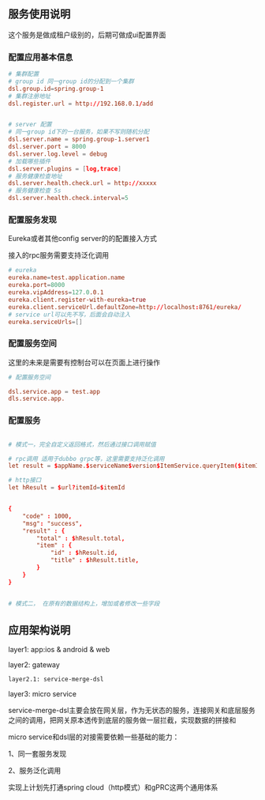 
## 服务使用说明

这个服务是做成租户级别的，后期可做成ui配置界面


### 配置应用基本信息

```conf
# 集群配置
# group id 同一group id的分配到一个集群
dsl.group.id=spring.group-1
# 集群注册地址
dsl.register.url = http://192.168.0.1/add


# server 配置
# 同一group id下的一台服务，如果不写则随机分配
dsl.server.name = spring.group-1.server1
dsl.server.port = 8000
dsl.server.log.level = debug
# 加载哪些插件
dsl.server.plugins = [log,trace]
# 服务健康检查地址
dsl.server.health.check.url = http://xxxxx
# 服务健康检查 5s
dsl.server.health.check.interval=5

```

### 配置服务发现

Eureka或者其他config server的的配置接入方式

接入的rpc服务需要支持泛化调用

```conf
# eureka
eureka.name=test.application.name
eureka.port=8000
eureka.vipAddress=127.0.0.1
eureka.client.register-with-eureka=true
eureka.client.serviceUrl.defaultZone=http://localhost:8761/eureka/
# service url可以先不写，后面会自动注入
eureka.serviceUrls=[]
```

### 配置服务空间

这里的未来是需要有控制台可以在页面上进行操作

```conf
# 配置服务空间

dsl.service.app = test.app
dls.service.app.

```


### 配置服务
```conf

# 模式一，完全自定义返回格式，然后通过接口调用赋值

# rpc调用 适用于dubbo grpc等，这里需要支持泛化调用
let result = $appName.$serviceName$version$ItemService.queryItem($itemId)

# http接口
let hResult = $url?itemId=$itemId


{
    "code" : 1000,
    "msg": "success",
    "result" : {
        "total" : $hResult.total,
        "item" : {
            "id" : $hResult.id,
            "title" : $hResult.title,
        }
    }
}


# 模式二， 在原有的数据结构上，增加或者修改一些字段

```


## 应用架构说明

layer1: app:ios & android & web

layer2: gateway

    layer2.1: service-merge-dsl

layer3: micro service    



service-merge-dsl主要会放在网关层，作为无状态的服务，连接网关和底层服务之间的调用，把网关原本透传到底层的服务做一层拦截，实现数据的拼接和

micro service和dsl层的对接需要依赖一些基础的能力：

1、同一套服务发现

2、服务泛化调用

实现上计划先打通spring cloud（http模式）和gPRC这两个通用体系
